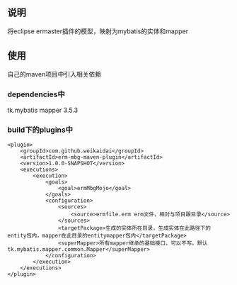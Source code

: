 ## 说明
将eclipse ermaster插件的模型，映射为mybatis的实体和mapper

## 使用
自己的maven项目中引入相关依赖
### dependencies中
<dependency>
	<groupId>tk.mybatis</groupId>
	<artifactId>mapper</artifactId>
	<version>3.5.3</version>
</dependency>

### build下的plugins中
```
<plugin>
	<groupId>com.github.weikaidai</groupId>
	<artifactId>erm-mbg-maven-plugin</artifactId>
	<version>1.0.0-SNAPSHOT</version>
	<executions>
		<execution>
			<goals>
				<goal>ermMbgMojo</goal>
			</goals>
			<configuration>
				<sources>
					<source>ermfile.erm erm文件，相对与项目跟目录</source>
				</sources>
				<targetPackage>生成的实体所在目录，生成实体在此路径下的 entity包内，mapper在此目录的entitymapper包内</targetPackage>
				<superMapper>所有mapper继承的基础接口，可以不写。默认tk.mybatis.mapper.common.Mapper</superMapper>
			</configuration>
		</execution>
	</executions>
</plugin>
```
